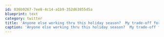 ```yaml
---
id: 036b9267-7ee8-4c14-a1b9-352d63855d5a
blueprint: text
category: twitter
title: 'Anyone else working thru this holiday season?  My trade-off for going to Costa RIca + Panama 3 weeks in Jan'
caption: 'Anyone else working thru this holiday season?  My trade-off for going to Costa RIca + Panama 3 weeks in Jan'
---
```

